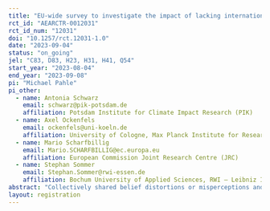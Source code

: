 ```yaml
---
title: "EU-wide survey to investigate the impact of lacking international cooperation and individual moralisation on climate policy attitudes"
rct_id: "AEARCTR-0012031"
rct_id_num: "12031"
doi: "10.1257/rct.12031-1.0"
date: "2023-09-04"
status: "on_going"
jel: "C83, D83, H23, H31, H41, Q54"
start_year: "2023-08-04"
end_year: "2023-09-08"
pi: "Michael Pahle"
pi_other:
  - name: Antonia Schwarz
    email: schwarz@pik-potsdam.de
    affiliation: Potsdam Institute for Climate Impact Research (PIK)
  - name: Axel Ockenfels
    email: ockenfels@uni-koeln.de
    affiliation: University of Cologne, Max Planck Institute for Research on Collective Goods
  - name: Mario Scharfbillig
    email: Mario.SCHARFBILLIG@ec.europa.eu
    affiliation: European Commission Joint Research Centre (JRC)
  - name: Stephan Sommer
    email: Stephan.Sommer@rwi-essen.de
    affiliation: Bochum University of Applied Sciences, RWI – Leibniz Institute for Economic Research
abstract: "Collectively shared belief distortions or misperceptions and their implications have gained increasing attention by economists throughout the last decade. In this work we analyse the consequences of policy-related belief distortions for the case of climate change, a collective action problem of global scale where policy narratives are pervasive. We do so by surveying 2,000 households in each of the largest 24 EU member states (48,000 households in total). As part of this survey we conduct two experiments: (1) a choice experiment with randomized information treatment to analyse the effect of a climate policy narrative related belief distortions and updates, and (b) an incentivized choice experiment with 50% of the sample to elicit willingness to pay for climate action and how moralisation of attitudes related to the environment and paternalism correspond with actual behaviour. "
layout: registration
---
```



